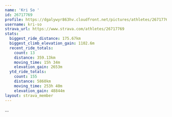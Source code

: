 ```yaml
---
name: 'Kri So '
id: 26717769
profile: https://dgalywyr863hv.cloudfront.net/pictures/athletes/26717769/7761026/14/large.jpg
username: kri-so
strava_url: https://www.strava.com/athletes/26717769
stats:
  biggest_ride_distance: 175.67km
  biggest_climb_elevation_gain: 1102.6m
  recent_ride_totals:
    count: 13
    distance: 359.13km
    moving_time: 15h 34m
    elevation_gain: 2653m
  ytd_ride_totals:
    count: 155
    distance: 5860km
    moving_time: 253h 40m
    elevation_gain: 48844m
layout: strava_member
--- 
```

...
